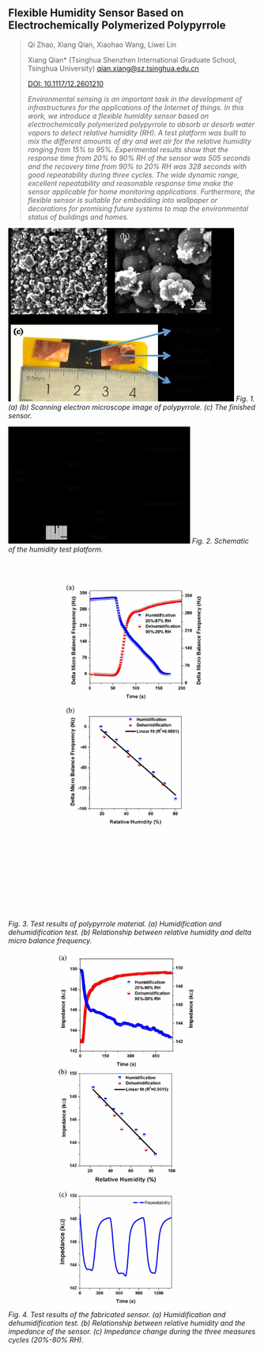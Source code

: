 ## Flexible Humidity Sensor Based on Electrochemically Polymerized Polypyrrole

> Qi Zhao, Xiang Qian, Xiaohao Wang, Liwei Lin
> 
> Xiang Qian* (Tsinghua Shenzhen International Graduate School, Tsinghua University) qian.xiang@sz.tsinghua.edu.cn
> 
> [DOI: 10.1117/12.2601210](https://doi.org/10.1117/12.2601210)
> 
> _Environmental sensing is an important task in the development of infrastructures for the 
> applications of the Internet of things. In this work, we introduce a flexible humidity sensor 
> based on electrochemically polymerized polypyrrole to absorb or desorb water vapors to detect 
> relative humidity (RH). A test platform was built to mix the different amounts of dry and wet 
> air for the relative humidity ranging from 15% to 95%. Experimental results show that the response 
> time from 20% to 90% RH of the sensor was 505 seconds and the recovery time from 90% to 20% RH was 
> 328 seconds with good repeatability during three cycles. The wide dynamic range, excellent repeatability 
> and reasonable response time make the sensor applicable for home monitoring applications. Furthermore, 
> the flexible sensor is suitable for embedding into wallpaper or decorations for promising future systems 
> to map the environmental status of buildings and homes._

![Page 1](/Publication/IEEE2019/fig1.jpg)
_Fig. 1. (a) (b) Scanning electron microscope image of polypyrrole. (c) The finished sensor._

![Page 1](/Publication/IEEE2019/fig2.jpg)
_Fig. 2.	Schematic of the humidity test platform._

![Page 1](/Publication/IEEE2019/fig3.jpg)
_Fig. 3.	Test results of polypyrrole material. (a) Humidification and dehumidification test. 
(b) Relationship between relative humidity and delta micro balance frequency._

![Page 1](/Publication/IEEE2019/fig4.jpg)
_Fig. 4.	Test results of the fabricated sensor. (a) Humidification and dehumidification test. 
(b) Relationship between relative humidity and the impedance of the sensor. (c) Impedance change 
during the three measures cycles (20%-80% RH)._
